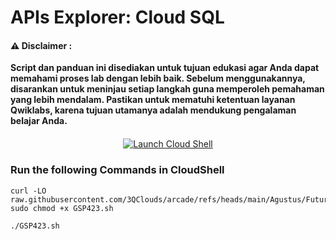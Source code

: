 #  APIs Explorer: Cloud SQL


#### ⚠️ Disclaimer :
**Script dan panduan ini disediakan untuk tujuan edukasi agar Anda dapat memahami proses lab dengan lebih baik. Sebelum menggunakannya, disarankan untuk meninjau setiap langkah guna memperoleh pemahaman yang lebih mendalam. Pastikan untuk mematuhi ketentuan layanan Qwiklabs, karena tujuan utamanya adalah mendukung pengalaman belajar Anda.**

<div align="center" style="margin-top: 20px;">

<a href="https://console.cloud.google.com/home/dashboard?project=&pli=1&cloudshell=true" target="_blank" style="margin: 10px;">
  <img src="https://img.shields.io/badge/Launch_Cloud_Shell-4285F4?style=for-the-badge&logo=googlecloud&logoColor=white" alt="Launch Cloud Shell">
</a>

</div>


### Run the following Commands in CloudShell 

```
curl -LO raw.githubusercontent.com/3QClouds/arcade/refs/heads/main/Agustus/Future%20Ready%20Skills/APIs%20Explorer%20Cloud%20SQL/GSP423.sh
sudo chmod +x GSP423.sh

./GSP423.sh
```